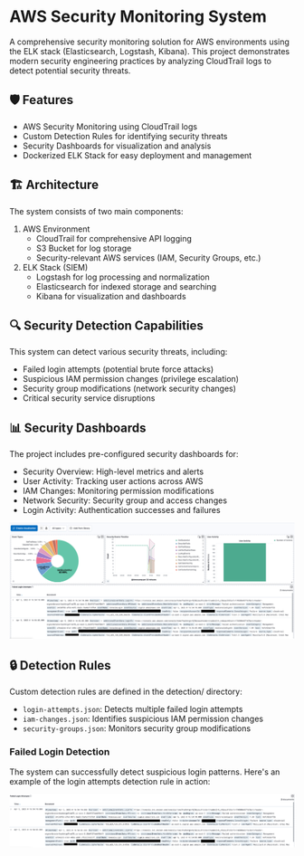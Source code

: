 # AWS Security Monitoring System

A comprehensive security monitoring solution for AWS environments using the ELK stack (Elasticsearch, Logstash, Kibana). This project demonstrates modern security engineering practices by analyzing CloudTrail logs to detect potential security threats.

## 🛡️ Features

- AWS Security Monitoring using CloudTrail logs
- Custom Detection Rules for identifying security threats
- Security Dashboards for visualization and analysis
- Dockerized ELK Stack for easy deployment and management

## 🏗️ Architecture

The system consists of two main components:

1. AWS Environment
   - CloudTrail for comprehensive API logging
   - S3 Bucket for log storage
   - Security-relevant AWS services (IAM, Security Groups, etc.)
2. ELK Stack (SIEM)
   - Logstash for log processing and normalization
   - Elasticsearch for indexed storage and searching
   - Kibana for visualization and dashboards

## 🔍 Security Detection Capabilities

This system can detect various security threats, including:

- Failed login attempts (potential brute force attacks)
- Suspicious IAM permission changes (privilege escalation)
- Security group modifications (network security changes)
- Critical security service disruptions

## 📊 Security Dashboards

The project includes pre-configured security dashboards for:

- Security Overview: High-level metrics and alerts
- User Activity: Tracking user actions across AWS
- IAM Changes: Monitoring permission modifications
- Network Security: Security group and access changes
- Login Activity: Authentication successes and failures

![](dashboard.png)

## 🔒 Detection Rules

Custom detection rules are defined in the detection/ directory:

- `login-attempts.json`: Detects multiple failed login attempts
- `iam-changes.json`: Identifies suspicious IAM permission changes
- `security-groups.json`: Monitors security group modifications

### Failed Login Detection

The system can successfully detect suspicious login patterns. Here's an example of the login attempts detection rule in action:

![](Failed-login-attempt.png)

